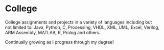 # College

College assignments and projects in a variety of languages including but not limited to: Java, Python, C, Processing, VHDL, XML, UML, Excel, Verilog, ARM Assembly, MATLAB, R, Prolog and others.

Continually growing as I progress through my degree!
